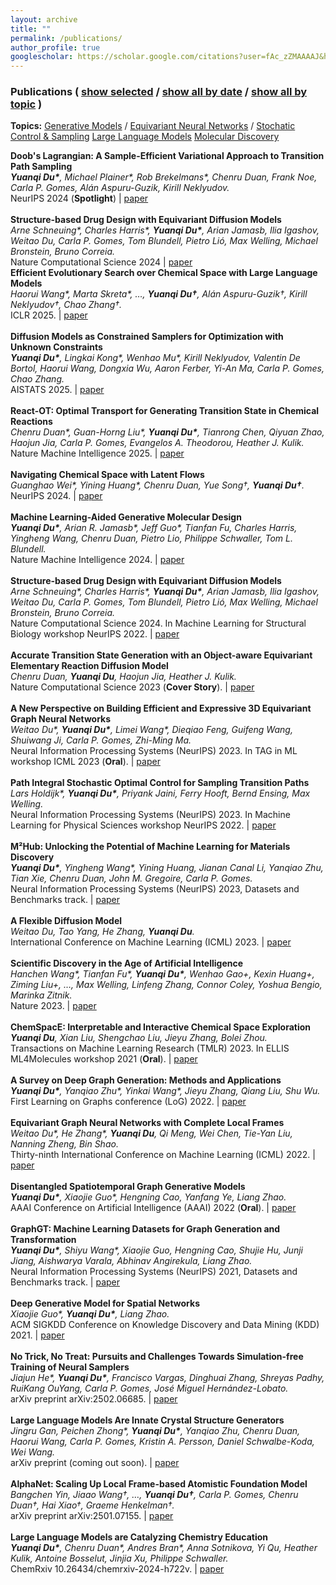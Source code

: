 ```yaml
---
layout: archive
title: ""
permalink: /publications/
author_profile: true
googlescholar: https://scholar.google.com/citations?user=fAc_zZMAAAAJ&hl=en
---
```


<html>
<body>

<h3 class="subtitle">Publications
(
    <a id="publication-by-selected" href="javascript:;", onClick="publicationBySelected();">show selected</a> /
    <a id="publication-by-date" href="javascript:;", onClick="publicationByDate();">show all by date</a> /
    <a id="publication-by-topic" href="javascript:;", onClick="publicationByTopic();">show all by topic</a>
)
</h3>
<p class="subtitle-aux"><b>Topics:</b>
    <a href="#generative-model" onClick="return publicationByTopicSpecific(this)" data-topic="generative-model">Generative Models</a> /
    <a href="#equivariant-neural-network" onClick="return publicationByTopicSpecific(this)" data-topic="equivariant-neural-network">Equivariant Neural Networks</a> /
    <a href="#control-sampling" onClick="return publicationByTopicSpecific(this)" data-topic="control-sampling">Stochatic Control & Sampling</a>
    <a href="#large-language-model" onClick="return publicationByTopicSpecific(this)" data-topic="large-language-model">Large Language Models</a>
    <a href="#molecular-discovery" onClick="return publicationByTopicSpecific(this)" data-topic="molecular-discovery">Molecular Discovery</a>
    <br />
</p>
<div id="pub-card-container" class="activated hide">
  <div class="pub-card" data-topic="control-sampling" data-year="2025" data-selected="true">
    <strong>Doob's Lagrangian: A Sample-Efficient Variational Approach to Transition Path Sampling</strong><br>
    <em><b>Yuanqi Du*</b>, Michael Plainer*, Rob Brekelmans*, Chenru Duan, Frank Noe, Carla P. Gomes, Alán Aspuru-Guzik, Kirill Neklyudov.</em><br>
    NeurIPS 2024 (<b>Spotlight</b>) | <a href="https://openreview.net/forum?id=ShJWT0n7kX">paper</a>
  </div>
  <br>

  <div class="pub-card" data-topic="control-sampling" data-year="2025" data-selected="true">
    <strong>Structure-based Drug Design with Equivariant Diffusion Models</strong><br>
    <em>Arne Schneuing*, Charles Harris*, <b>Yuanqi Du*</b>, Arian Jamasb, Ilia Igashov, Weitao Du, Carla P. Gomes, Tom Blundell, Pietro Lió, Max Welling, Michael Bronstein, Bruno Correia.</em><br>
    Nature Computational Science 2024 | <a href="https://www.nature.com/articles/s43588-024-00737-x">paper</a> 
  </div>

  <div class="pub-card" data-topic="molecular-discovery" data-year="2025" data-selected="true"> 
    <strong>Efficient Evolutionary Search over Chemical Space with Large Language Models</strong><br> 
    <em>Haorui Wang*, Marta Skreta*, …, <b>Yuanqi Du†</b>, Alán Aspuru-Guzik†, Kirill Neklyudov†, Chao Zhang†.</em><br>
    ICLR 2025. | <a href="https://molleo.github.io/">paper</a> 
  </div>
  <br>
  
  <div class="pub-card" data-topic="control-sampling" data-year="2025" data-selected="true"> 
    <strong>Diffusion Models as Constrained Samplers for Optimization with Unknown Constraints</strong><br> 
    <em><b>Yuanqi Du*</b>, Lingkai Kong*, Wenhao Mu*, Kirill Neklyudov, Valentin De Bortol, Haorui Wang, Dongxia Wu, Aaron Ferber, Yi-An Ma, Carla P. Gomes, Chao Zhang.</em><br> 
    AISTATS 2025. | <a href="https://arxiv.org/abs/2402.18012">paper</a> 
  </div> 
  <br> 
  
  <div class="pub-card" data-topic="control-sampling" data-year="2025" data-selected="true"> 
    <strong>React-OT: Optimal Transport for Generating Transition State in Chemical Reactions</strong><br> 
    <em>Chenru Duan*, Guan-Horng Liu*, <b>Yuanqi Du*</b>, Tianrong Chen, Qiyuan Zhao, Haojun Jia, Carla P. Gomes, Evangelos A. Theodorou, Heather J. Kulik.</em><br> 
    Nature Machine Intelligence 2025. | <a href="https://t.co/RwXUSEISmq">paper</a> 
  </div> 
  <br> 
  
  <div class="pub-card" data-topic="molecular-discovery" data-year="2024" data-selected="true"> 
    <strong>Navigating Chemical Space with Latent Flows</strong><br> 
    <em>Guanghao Wei*, Yining Huang*, Chenru Duan, Yue Song†, <b>Yuanqi Du†</b>.</em><br> 
    NeurIPS 2024. | <a href="https://arxiv.org/abs/2405.03987">paper</a> 
  </div> 
  <br> 
  
  <div class="pub-card" data-topic="molecular-discovery" data-year="2024" data-selected="true"> <strong>Machine Learning-Aided Generative Molecular Design</strong><br> <em><b>Yuanqi Du*</b>, Arian R. Jamasb*, Jeff Guo*, Tianfan Fu, Charles Harris, Yingheng Wang, Chenru Duan, Pietro Lio, Philippe Schwaller, Tom L. Blundell.</em><br> Nature Machine Intelligence 2024. | <a href="https://www.nature.com/articles/s42256-024-00843-5">paper</a> </div> <br> <div class="pub-card" data-topic="molecular-discovery" data-year="2024" data-selected="true"> <strong>Structure-based Drug Design with Equivariant Diffusion Models</strong><br> <em>Arne Schneuing*, Charles Harris*, <b>Yuanqi Du*</b>, Arian Jamasb, Ilia Igashov, Weitao Du, Carla P. Gomes, Tom Blundell, Pietro Lió, Max Welling, Michael Bronstein, Bruno Correia.</em><br> Nature Computational Science 2024. In Machine Learning for Structural Biology workshop NeurIPS 2022. | <a href="https://www.nature.com/articles/s43588-024-00737-x">paper</a> </div> <br> <div class="pub-card" data-topic="control-sampling" data-year="2023" data-selected="true"> <strong>Accurate Transition State Generation with an Object-aware Equivariant Elementary Reaction Diffusion Model</strong><br> <em>Chenru Duan, <b>Yuanqi Du</b>, Haojun Jia, Heather J. Kulik.</em><br> Nature Computational Science 2023 (<b>Cover Story</b>). | <a href="https://www.nature.com/articles/s43588-023-00563-7">paper</a> </div> <br> <div class="pub-card" data-topic="equivariant-neural-network" data-year="2023" data-selected="true"> <strong>A New Perspective on Building Efficient and Expressive 3D Equivariant Graph Neural Networks</strong><br> <em>Weitao Du*, <b>Yuanqi Du*</b>, Limei Wang*, Dieqiao Feng, Guifeng Wang, Shuiwang Ji, Carla P. Gomes, Zhi-Ming Ma.</em><br> Neural Information Processing Systems (NeurIPS) 2023. In TAG in ML workshop ICML 2023 (<b>Oral</b>). | <a href="https://arxiv.org/abs/2304.04757">paper</a> </div> <br> <div class="pub-card" data-topic="control-sampling" data-year="2023" data-selected="true"> <strong>Path Integral Stochastic Optimal Control for Sampling Transition Paths</strong><br> <em>Lars Holdijk*, <b>Yuanqi Du*</b>, Priyank Jaini, Ferry Hooft, Bernd Ensing, Max Welling.</em><br> Neural Information Processing Systems (NeurIPS) 2023. In Machine Learning for Physical Sciences workshop NeurIPS 2022. | <a href="https://arxiv.org/abs/2207.02149">paper</a> </div> <br> <div class="pub-card" data-topic="molecular-discovery" data-year="2023" data-selected="true"> <strong>M²Hub: Unlocking the Potential of Machine Learning for Materials Discovery</strong><br> <em><b>Yuanqi Du*</b>, Yingheng Wang*, Yining Huang, Jianan Canal Li, Yanqiao Zhu, Tian Xie, Chenru Duan, John M. Gregoire, Carla P. Gomes.</em><br> Neural Information Processing Systems (NeurIPS) 2023, Datasets and Benchmarks track. | <a href="https://arxiv.org/abs/2307.05378">paper</a> </div> <br> <div class="pub-card" data-topic="generative-model" data-year="2023" data-selected="true"> <strong>A Flexible Diffusion Model</strong><br> <em>Weitao Du, Tao Yang, He Zhang, <b>Yuanqi Du</b>.</em><br> International Conference on Machine Learning (ICML) 2023. | <a href="https://arxiv.org/abs/2206.10365">paper</a> </div> <br> <div class="pub-card" data-topic="molecular-discovery" data-year="2023" data-selected="true"> <strong>Scientific Discovery in the Age of Artificial Intelligence</strong><br> <em>Hanchen Wang*, Tianfan Fu*, <b>Yuanqi Du*</b>, Wenhao Gao+, Kexin Huang+, Ziming Liu+, …, Max Welling, Linfeng Zhang, Connor Coley, Yoshua Bengio, Marinka Zitnik.</em><br> Nature 2023. | <a href="https://www.nature.com/articles/s41586-023-06221-2">paper</a> </div> <br> <div class="pub-card" data-topic="molecular-discovery" data-year="2023" data-selected="true"> <strong>ChemSpacE: Interpretable and Interactive Chemical Space Exploration</strong><br> <em><b>Yuanqi Du</b>, Xian Liu, Shengchao Liu, Jieyu Zhang, Bolei Zhou.</em><br> Transactions on Machine Learning Research (TMLR) 2023. In ELLIS ML4Molecules workshop 2021 (<b>Oral</b>). | <a href="https://openreview.net/forum?id=C1Xl8dYCBn">paper</a> </div> <br> <div class="pub-card" data-topic="generative-model" data-year="2022" data-selected="true"> <strong>A Survey on Deep Graph Generation: Methods and Applications</strong><br> <em><b>Yuanqi Du*</b>, Yanqiao Zhu*, Yinkai Wang*, Jieyu Zhang, Qiang Liu, Shu Wu.</em><br> First Learning on Graphs conference (LoG) 2022. | <a href="https://arxiv.org/pdf/2203.06714.pdf">paper</a> </div> <br> <div class="pub-card" data-topic="equivariant-neural-network" data-year="2022" data-selected="true"> <strong>Equivariant Graph Neural Networks with Complete Local Frames</strong><br> <em>Weitao Du*, He Zhang*, <b>Yuanqi Du</b>, Qi Meng, Wei Chen, Tie-Yan Liu, Nanning Zheng, Bin Shao.</em><br> Thirty-ninth International Conference on Machine Learning (ICML) 2022. | <a href="https://arxiv.org/pdf/2110.14811.pdf">paper</a> </div> <br> <div class="pub-card" data-topic="generative-model" data-year="2022" data-selected="true"> <strong>Disentangled Spatiotemporal Graph Generative Models</strong><br> <em><b>Yuanqi Du*</b>, Xiaojie Guo*, Hengning Cao, Yanfang Ye, Liang Zhao.</em><br> AAAI Conference on Artificial Intelligence (AAAI) 2022 (<b>Oral</b>). | <a href="https://ojs.aaai.org/index.php/AAAI/article/view/20607">paper</a> </div> <br> <div class="pub-card" data-topic="generative-model" data-year="2021" data-selected="true"> <strong>GraphGT: Machine Learning Datasets for Graph Generation and Transformation</strong><br> <em><b>Yuanqi Du*</b>, Shiyu Wang*, Xiaojie Guo, Hengning Cao, Shujie Hu, Junji Jiang, Aishwarya Varala, Abhinav Angirekula, Liang Zhao.</em><br> Neural Information Processing Systems (NeurIPS) 2021, Datasets and Benchmarks track. | <a href="https://openreview.net/forum?id=NYgt9vcdyjm">paper</a> </div> <br> <div class="pub-card" data-topic="generative-model" data-year="2021" data-selected="true"> <strong>Deep Generative Model for Spatial Networks</strong><br> <em>Xiaojie Guo*, <b>Yuanqi Du*</b>, Liang Zhao.</em><br> ACM SIGKDD Conference on Knowledge Discovery and Data Mining (KDD) 2021. | <a href="http://cs.emory.edu/~lzhao41/materials/papers/KDD21__Spatial_Graphs_Disentanglement_preprinted.pdf">paper</a> </div> <br> <!-- Preprints (data-selected="false") --> <div class="pub-card" data-topic="generative-model" data-year="2025" data-selected="false"> <strong>No Trick, No Treat: Pursuits and Challenges Towards Simulation-free Training of Neural Samplers</strong><br> <em>Jiajun He*, <b>Yuanqi Du*</b>, Francisco Vargas, Dinghuai Zhang, Shreyas Padhy, RuiKang OuYang, Carla P. Gomes, José Miguel Hernández-Lobato.</em><br> arXiv preprint arXiv:2502.06685. | <a href="https://arxiv.org/abs/2502.06685">paper</a> </div> <br> <div class="pub-card" data-topic="molecular-discovery" data-year="2025" data-selected="false"> <strong>Large Language Models Are Innate Crystal Structure Generators</strong><br> <em>Jingru Gan, Peichen Zhong*, <b>Yuanqi Du*</b>, Yanqiao Zhu, Chenru Duan, Haorui Wang, Carla P. Gomes, Kristin A. Persson, Daniel Schwalbe-Koda, Wei Wang.</em><br> arXiv preprint (coming out soon). | <a href="#">paper</a> </div> <br> <div class="pub-card" data-topic="equivariant-neural-network" data-year="2025" data-selected="false"> <strong>AlphaNet: Scaling Up Local Frame-based Atomistic Foundation Model</strong><br> <em>Bangchen Yin, Jiaao Wang†, …, <b>Yuanqi Du†</b>, Carla P. Gomes, Chenru Duan†, Hai Xiao†, Graeme Henkelman†.</em><br> arXiv preprint arXiv:2501.07155. | <a href="https://arxiv.org/abs/2501.07155">paper</a> </div> <br> <div class="pub-card" data-topic="molecular-discovery" data-year="2024" data-selected="false"> <strong>Large Language Models are Catalyzing Chemistry Education</strong><br> <em><b>Yuanqi Du*</b>, Chenru Duan*, Andres Bran*, Anna Sotnikova, Yi Qu, Heather Kulik, Antoine Bosselut, Jinjia Xu, Philippe Schwaller.</em><br> ChemRxiv 10.26434/chemrxiv-2024-h722v. | <a href="https://chemrxiv.org/engage/chemrxiv/article-details/66772be25101a2ffa8412ee0">paper</a> </div>

</div>


<script src="https://code.jquery.com/jquery-3.1.1.min.js" crossorigin="anonymous"></script>
<script src="https://cdnjs.cloudflare.com/ajax/libs/tether/1.4.0/js/tether.min.js"
        integrity="sha384-DztdAPBWPRXSA/3eYEEUWrWCy7G5KFbe8fFjk5JAIxUYHKkDx6Qin1DkWx51bBrb" crossorigin="anonymous"></script>
<script src="https://maxcdn.bootstrapcdn.com/bootstrap/4.0.0-alpha.6/js/bootstrap.min.js"
        integrity="sha384-vBWWzlZJ8ea9aCX4pEW3rVHjgjt7zpkNpZk+02D9phzyeVkE+jo0ieGizqPLForn" crossorigin="anonymous"></script>
<script type="text/javascript">
$.fn.isInViewport = function() {
    var elementTop = $(this).offset().top;
    var elementBottom = elementTop + $(this).outerHeight();
    var viewportTop = $(window).scrollTop();
    var viewportBottom = viewportTop + $(window).height();
    return elementBottom > viewportTop && elementTop < viewportBottom;
};
var allPublications = null;
function publicationBySelected() {
    var a = $("#publication-by-selected")
    if (a.hasClass("activated")) {
        return ;
    }

    $("#pub-container .subtitle a").removeClass("activated");
    $("#pub-container .subtitle-aux a").removeClass("activated");
    a.addClass("activated");

    $("#pub-card-container").html("");
    for (var pubId = 0; pubId < allPublications.length; pubId++) {
        var pub = $(allPublications[pubId]);
        if (pub.data("selected") == true) {
            $("#pub-card-container").append(pub);
        }
    }
}
function publicationByDate() {
    var a = $("#publication-by-date")
    if (a.hasClass("activated")) {
        return ;
    }

    $("#pub-container .subtitle a").removeClass("activated");
    $("#pub-container .subtitle-aux a").removeClass("activated");
    a.addClass("activated");

    $("#pub-card-container").html("");
    for (var pubId = 0; pubId < allPublications.length; pubId++) {
        if (pubId == 0 || $(allPublications[pubId-1]).data("year") != $(allPublications[pubId]).data("year")) {
            var year = $(allPublications[pubId]).data("year");
            $("#pub-card-container").append($("<h5 id='year-" + year.toString() + "'>" + year.toString() + "</h5>"));
        }
        $("#pub-card-container").append(allPublications[pubId]);
    }
}

function publicationByTopicInner() {
    var a = $("#publication-by-topic")
    if (a.hasClass("activated")) {
        return ;
    }
    $("#pub-container .subtitle a").removeClass("activated");
    a.addClass("activated");

    $("#pub-card-container").html("");
    for (var topicId in allTopics) {
        var topic = allTopics[topicId].name;
        var topicTitle = allTopics[topicId].title;
        // var topicTitle = topic.split("-").map(function (a) { return a[0].toUpperCase() + a.substr(1).toLowerCase(); }).join(" ");
        $("#pub-card-container").append($("<h5 id='topic-" + topic + "'>" + topicTitle + "</h5>"));
        for (var pubId = 0; pubId < allPublications.length; pubId++) {
            var pub = $(allPublications[pubId]);
            if (pub.data("topic").indexOf(topic) != -1) {
                $("#pub-card-container").append(pub);
            }
        }
    }
}

function publicationByTopicSpecificInner(a) {
    if ($(a).hasClass("activated")) {
        return false;
    }

    $("#pub-container .subtitle-aux a").removeClass("activated");
    $(a).addClass("activated");
}

function publicationByTopic() {
    publicationByTopicInner();
    publicationByTopicSpecificInner($("#pub-container .subtitle-aux a:first"));
    return true;
}

function publicationByTopicSpecific(a) {
    publicationByTopicInner();
    publicationByTopicSpecificInner(a);

    var hash = a.hash;
    $(hash).prop('id', hash.substr(1) + '-noscroll');
    window.location.hash = hash;
    $(hash + '-noscroll').prop('id', hash.substr(1));

    if (!$(hash).isInViewport()) {
        $('html, body').animate({
            scrollTop: $(hash).offset().top
        }, 1000, function(){
        });
    }

    return false;
}
</script>
</body>
</html>